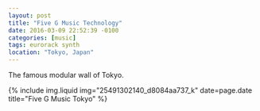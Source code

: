 ```yaml
---
layout: post
title: "Five G Music Technology"
date: 2016-03-09 22:52:39 -0100
categories: [music]
tags: eurorack synth
location: "Tokyo, Japan"
---
```


The famous modular wall of Tokyo.

{% include img.liquid img="25491302140_d8084aa737_k" date=page.date title="Five G Music Tokyo" %}
